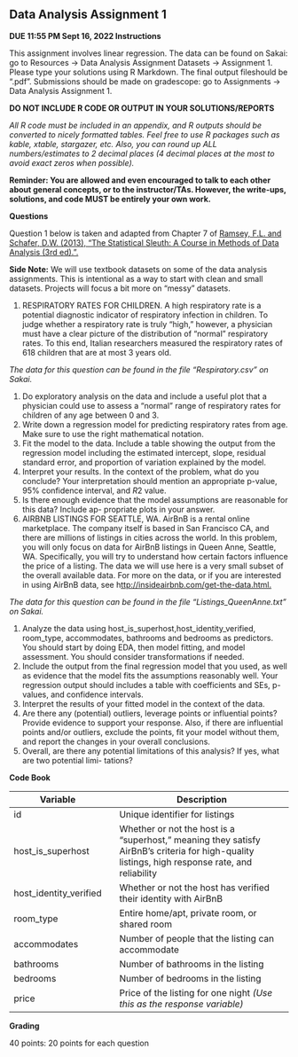 
## Data Analysis Assignment 1


**DUE 11:55 PM Sept 16, 2022 Instructions**

This assignment involves linear regression. The data can be found on Sakai: go to Resources → Data Analysis Assignment Datasets → Assignment 1. Please type your solutions using R Markdown. The final output fileshould be “.pdf”. Submissions should be made on gradescope: go to Assignments → Data Analysis Assignment 1.

**DO NOT INCLUDE R CODE OR OUTPUT IN YOUR SOLUTIONS/REPORTS** 

*All R code must be included in an appendix, and R outputs should be converted to nicely formatted tables. Feel free to use R packages such as kable, xtable, stargazer, etc. Also, you can round up ALL numbers/estimates to 2 decimal places (4 decimal places at the most to avoid exact zeros when possible).*

**Reminder: You are allowed and even encouraged to talk to each other about general concepts, or to the instructor/TAs. However, the write-ups, solutions, and code MUST be entirely your own work.**


**Questions**


Question 1 below is taken and adapted from Chapter 7 of [Ramsey, F.L. and Schafer, D.W. (2013), “The Statistical Sleuth: A Course in Methods of Data Analysis (3rd ed).”.](https://www.amazon.com/Statistical-Sleuth-Course-Methods-Analysis/dp/1133490670)

**Side Note:** We will use textbook datasets on some of the data analysis assignments. This is intentional as a way to start with clean and small datasets. Projects will focus a bit more on “messy” datasets.

1. RESPIRATORY RATES FOR CHILDREN. A high respiratory rate is a potential diagnostic indicator of respiratory infection in children. To judge whether a respiratory rate is truly “high,” however, a physician must have a clear picture of the distribution of “normal” respiratory rates. To this end, Italian researchers measured the respiratory rates of 618 children that are at most 3 years old.

*The data for this question can be found in the file “Respiratory.csv” on Sakai.*

1. Do exploratory analysis on the data and include a useful plot that a physician could use to assess a “normal” range of respiratory rates for children of any age between 0 and 3.
2. Write down a regression model for predicting respiratory rates from age. Make sure to use the right mathematical notation.
3. Fit the model to the data. Include a table showing the output from the regression model including the estimated intercept, slope, residual standard error, and proportion of variation explained by the model.
4. Interpret your results. In the context of the problem, what do you conclude? Your interpretation should mention an appropriate p-value, 95% confidence interval, and *R*2 value.
5. Is there enough evidence that the model assumptions are reasonable for this data? Include ap- propriate plots in your answer.
6. AIRBNB LISTINGS FOR SEATTLE, WA. AirBnB is a rental online marketplace. The company itself is based in San Francisco CA, and there are millions of listings in cities across the world. In this problem, you will only focus on data for AirBnB listings in Queen Anne, Seattle, WA. Specifically, you will try to understand how certain factors influence the price of a listing. The data we will use here is a very small subset of the overall available data. For more on the data, or if you are interested in using AirBnB data, see h[ttp://insideairbnb.com/get-the-data.html.](http://insideairbnb.com/get-the-data.html)

*The data for this question can be found in the file “Listings\_QueenAnne.txt” on Sakai.*

1. Analyze the data using host\_is\_superhost,host\_identity\_verified, room\_type, accommodates, bathrooms and bedrooms as predictors. You should start by doing EDA, then model fitting, and model assessment. You should consider transformations if needed.
1. Include the output from the final regression model that you used, as well as evidence that the model fits the assumptions reasonably well. Your regression output should includes a table with coefficients and SEs, p-values, and confidence intervals.
1. Interpret the results of your fitted model in the context of the data.
1. Are there any (potential) outliers, leverage points or influential points? Provide evidence to support your response. Also, if there are influential points and/or outliers, exclude the points, fit your model without them, and report the changes in your overall conclusions.
1. Overall, are there any potential limitations of this analysis? If yes, what are two potential limi- tations?

**Code Book**



| Variable                 |      | Description                                                  |
| ------------------------ | :--- | ------------------------------------------------------------ |
| id                       |      | Unique identifier for listings                               |
| host\_is\_superhost      |      | Whether or not the host is a “superhost,” meaning they satisfy AirBnB’s criteria for high-quality listings, high response rate, and  reliability                               |
| host\_identity\_verified |      | Whether or not the host has verified their identity with AirBnB   |
| room\_type               |      | Entire home/apt, private room, or shared room                |
| accommodates             |      | Number of people that the listing can accommodate            |
| bathrooms                |      | Number of bathrooms in the listing                           |
| bedrooms                 |      | Number of bedrooms in the listing                            |
| price                    |      | Price of the listing for one night *(Use this as the response variable)*  |


**Grading**  

40 points: 20 points for each question 
